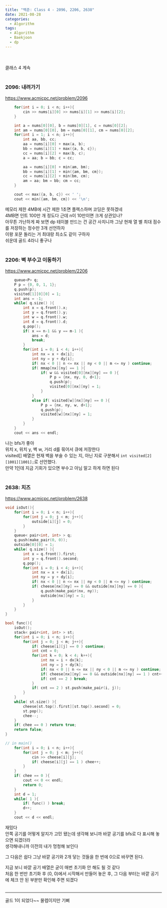 ```yaml
---
title: "백준: Class 4 - 2096, 2206, 2638"
date: 2021-08-28
categories:
  - Algorithm
tags:
  - Algorithm
  - Baekjoon
  - dp
---
```


<br></br>
클래스 4 계속
<br></br>

### 2096: 내려가기
https://www.acmicpc.net/problem/2096
```cpp
    for(int i = 0; i < n; i++){
        cin >> nums[i][0] >> nums[i][1] >> nums[i][2];
    }

    int a = nums[0][0], b = nums[0][1], c = nums[0][2];
    int am = nums[0][0], bm = nums[0][1], cm = nums[0][2];
    for(int i = 1; i < n; i++){
        int aa, bb, cc;
        aa = nums[i][0] + max(a, b);
        bb = nums[i][1] + max({a, b, c});
        cc = nums[i][2] + max(b, c);
        a = aa; b = bb; c = cc;

        aa = nums[i][0] + min(am, bm);
        bb = nums[i][1] + min({am, bm, cm});
        cc = nums[i][2] + min(bm, cm);
        am = aa; bm = bb; cm = cc;
    }

    cout << max({a, b, c}) << ' ';
    cout << min({am, bm, cm}) << '\n';
```
메모리 제한 4MB에 시간 제한 1초면 플렉스하며 코딩은 못하겠네  
4MB면 인트 100만 개 정도다 근데 n이 10만이면 크게 상관있나?  
아무튼 가난하게 짜 보면 dp 테이블 만드는 건 공간 사치니까 그냥 현재 열 별 최대 점수를 저장하는 정수만 3개 선언하자  
이왕 포문 돌리는 거 최대랑 최소도 같이 구하자  
쉬운데 골드 4라니 좋구나
<br></br>

### 2206: 벽 부수고 이동하기
https://www.acmicpc.net/problem/2206
```cpp
    queue<P> q;
    P p = {0, 0, 1, 1};
    q.push(p);
    visited[1][0][0] = 1;
    int ans = -1;
    while( q.size() ){
        int x = q.front().x;
        int y = q.front().y;
        int w = q.front().w;
        int d = q.front().d;
        q.pop();
        if( x == n-1 && y == m-1 ){
            ans = d;
            break;
        }
        for(int i = 0; i < 4; i++){
            int nx = x + dx[i];
            int ny = y + dy[i];
            if( nx < 0 || n <= nx || ny < 0 || m <= ny ) continue;
            if( mmap[nx][ny] == 1 ){
                if( w && visited[0][nx][ny] == 0 ){
                    P p = {nx, ny, 0, d+1};
                    q.push(p);
                    visited[0][nx][ny] = 1;
                }
            }
            else if( visited[w][nx][ny] == 0 ){
                P p = {nx, ny, w, d+1};
                q.push(p);
                visited[w][nx][ny] = 1;
            }
        }
    }
    cout << ans << endl;
```
나는 bfs가 좋아  
위치 x, 위치 y, 벽 w, 거리 d를 묶어서 큐에 저장한다  
visited[] 배열은 현재 벽을 부술 수 있는 지, 아닌 지로 구분해서 `int visited[2][1001][1001];`로 선언했다.  
만약 1인데 지금 기회가 있으면 부수고 아님 말고 하게 하면 된다
<br></br>

### 2638: 치즈
https://www.acmicpc.net/problem/2638
```cpp
void isOut(){
    for(int i = 0; i < n; i++){
        for(int j = 0; j < m; j++){
            outside[i][j] = 0;
        }
    }
    queue< pair<int, int> > q;
    q.push(make_pair(0, 0));
    outside[0][0] = 1;
    while( q.size() ){
        int x = q.front().first;
        int y = q.front().second;
        q.pop();
        for(int i = 0; i < 4; i++){
            int nx = x + dx[i];
            int ny = y + dy[i];
            if( nx < 0 || n <= nx || ny < 0 || m <= ny ) continue;
            if( cheese[nx][ny] == 0 && outside[nx][ny] == 0 ){
                q.push(make_pair(nx, ny));
                outside[nx][ny] = 1;
            }
        }
    }
}

bool func(){
    isOut();
    stack< pair<int, int> > st;
    for(int i = 0; i < n; i++){
        for(int j = 0; j < m; j++){
            if( cheese[i][j] == 0 ) continue;
            int cnt = 0;
            for(int k = 0; k < 4; k++){
                int nx = i + dx[k];
                int ny = j + dy[k];
                if( nx < 0 || n <= nx || ny < 0 || m <= ny ) continue;
                if( cheese[nx][ny] == 0 && outside[nx][ny] == 1 ) cnt++;
                if( cnt == 2 ) break;
            }
            if( cnt == 2 ) st.push(make_pair(i, j));
        }
    }
    while( st.size() ){
        cheese[st.top().first][st.top().second] = 0;
        st.pop();
        chee--;
    }
    if( chee == 0 ) return true;
    return false;
}

// in main()
    for(int i = 0; i < n; i++){
        for(int j = 0; j < m; j++){
            cin >> cheese[i][j];
            if( cheese[i][j] == 1 ) chee++;
        }
    }
    if( chee == 0 ){
        cout << 0 << endl;
        return 0;
    }
    int d = 1;
    while( 1 ){
        if( func() ) break;
        d++;
    }
    cout << d << endl;
```
재밌다  
안쪽 공기를 어떻게 알지가 고민 됐는데 생각해 보니까 바깥 공기를 bfs로 다 표시해 놓으면 되겠더라  
생각해내니까 이전의 내가 멍청해 보인다  

그 다음은 쉽다 그냥 바깥 공기와 2개 닿는 것들을 한 번에 0으로 바꾸면 된다.

지금 보니 바깥 공기 배열은 굳이 매번 초기화 안 해도 될 것 같다  
처음 한 번만 초기화 후 (0, 0)에서 시작해서 만들어 놓은 후, 그 다음 부터는 바깥 공기에 체크 안 된 부분만 확인해 주면 되겠다
<br></br>

---
골드 1이 되었다~~ 물렙이지만 기뻐
<br></br>
